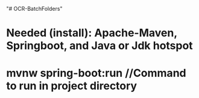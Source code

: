 "# OCR-BatchFolders" 

# Needed (install): Apache-Maven, Springboot, and Java or Jdk hotspot 

# mvnw spring-boot:run  //Command to run in project directory
